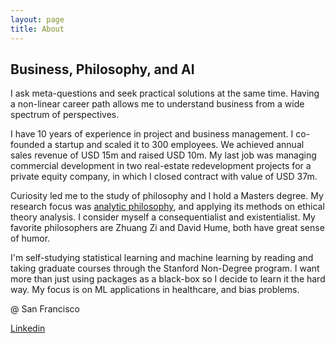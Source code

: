 ```yaml
---
layout: page
title: About
---
```


## Business, Philosophy, and AI

I ask meta-questions and seek practical solutions at the same time. Having a non-linear career path allows me to understand business from a wide spectrum of perspectives.

I have 10 years of experience in project and business management. I co-founded a startup and scaled it to 300 employees. We achieved annual sales revenue of USD 15m and raised USD 10m. My last job was managing commercial development in two real-estate redevelopment projects for a private equity company, in which I closed contract with value of USD 37m.

Curiosity led me to the study of philosophy and I hold a Masters degree. My research focus was [analytic philosophy](https://en.wikipedia.org/wiki/Analytic_philosophy), and applying its methods on ethical theory analysis. I consider myself a consequentialist and existentialist. My favorite philosophers are Zhuang Zi and David Hume, both have great sense of humor.

I'm self-studying statistical learning and machine learning by reading and taking graduate courses through the Stanford Non-Degree program. I want more than just using packages as a black-box so I decide to learn it the hard way. My focus is on ML applications in healthcare, and bias problems.

@ San Francisco

[Linkedin](https://www.linkedin.com/in/junecpy/)
